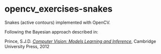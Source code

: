 opencv_exercises-snakes
=======================

Snakes (active contours) implemented with OpenCV.

Following the Bayesian approach described in:

Prince, S.J.D.
[*Computer Vision: Models Learning and Inference*](http://web4.cs.ucl.ac.uk/staff/s.prince/book/book.pdf),
Cambridge University Press, 2012
